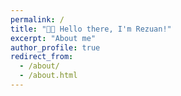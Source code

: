 ```yaml
---
permalink: /
title: "👋🏼 Hello there, I'm Rezuan!"
excerpt: "About me"
author_profile: true
redirect_from: 
  - /about/
  - /about.html
---
```



<html lang="en">
<head>
    <meta charset="UTF-8">
    <meta name="viewport" content="width=device-width, initial-scale=1.0">
    <title>Portfolio</title>
    <style>
        /* General Section Styles */
        section {
            margin: 20px;
            padding: 20px;
            border-radius: 10px;
        }

        /* Shadow for the About Section */
        .shadow-1 {
            box-shadow: 0 4px 8px rgba(0, 0, 0, 0.2);
            background-color: #f8f9fa;
        }

        /* Shadow for the Research Experience Section */
        .shadow-2 {
            box-shadow: 0 8px 16px rgba(0, 0, 0, 0.2);
            background-color: #ffffff;
        }

        /* Shadow for the Projects Section */
        .shadow-3 {
            box-shadow: 0 12px 24px rgba(0, 0, 0, 0.3);
            background-color: #f1f1f1;
        }
        
        /* Image Container Styling */
        img {
            height: auto;
            max-height: 200px;
            width: auto;
            max-width: 30%;
            border-radius: 10px;
            margin: 10px;
        }
    </style>
</head>
<body>

    <!-- About Section with Shadow -->
    <section id="about" class="shadow-1">
        <h2>👨🏻‍💻 About Me</h2>
        <p>I recently graduated from North South University with a Bachelor's in Computer Science & Engineering.</p>
        <p>My research areas encompass the application of Machine learning (ML) in medical image analysis and the advancement of ML through Quantum computing.</p>
        <p>I am excited to pursue a Master's in Computer Science, where I hope to collaborate with leading researchers and contribute to advancements in ML.</p>
    </section>

    <!-- Research Experience Section with Shadow -->
    <section id="research-experience" class="shadow-2">
        <h2>👨🏻‍🔬 Research Experience</h2>
        <p>I worked as a <strong>Student Researcher</strong> at North South University under the supervision of Dr. Mohammad Abdul Qayum on <strong>Quantum Machine Learning</strong>, where I developed a hybrid classical-quantum machine learning model for breast cancer classification. Our work has been submitted to the 27th International Conference on Computer and Information Technology (ICCIT 2024).</p>
    </section>

    <!-- Projects Section with Shadow -->
    <section id="projects" class="shadow-3">
        <h2>💻 Projects</h2>

        <h3>Drug Repurposing for COVID-19 using Graph Neural Network</h3>

        <h3>Bad Root Canal Detection</h3>
        <p>We implemented an auto tooth segmentation system powered by <strong>YOLOv7</strong> and the <strong>Segment Anything Model</strong>. The object detection model was trained to detect bad root canals, which were later used as a prompt for the segmentation model to generate the segmentation mask.</p>

        <p align="center">
            <img src="images/project1.1.png" alt="First Image" />
            <img src="images/project1.2.png" alt="Second Image" />
            <img src="images/project1.3.png" alt="Third Image" />
        </p>
    </section>

</body>
</html>
